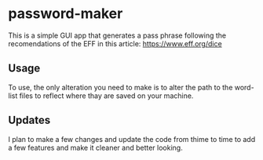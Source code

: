 # password-maker
This is a simple GUI app that generates a  pass phrase following the recomendations of the EFF in this article: https://www.eff.org/dice 


## Usage
To use, the only alteration you need to make is to alter the path to the word-list files to reflect where thay are saved on your machine. 

## Updates
I plan to make a few changes and update the code from thime to time to add a few features and make it  cleaner and better looking. 

